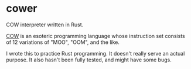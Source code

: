 # cower
COW interpreter written in Rust.

[COW](https://esolangs.org/wiki/COW) is an esoteric programming language whose instruction set consists of 12 variations of "MOO", "OOM", and the like.

I wrote this to practice Rust programming. It doesn't really serve an actual purpose. It also hasn't been fully tested, and might have some bugs.
